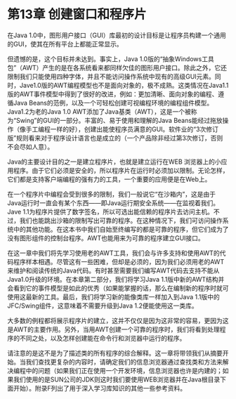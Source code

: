 # 第13章 创建窗口和程序片

在Java 1.0中，图形用户接口（GUI）库最初的设计目标是让程序员构建一个通用的GUI，使其在所有平台上都能正常显示。

但遗憾的是，这个目标并未达到。事实上，Java 1.0版的“抽象Windows工具包”（AWT）产生的是在各系统看来都同样欠佳的图形用户接口。除此之外，它还限制我们只能使用四种字体，并且不能访问操作系统中现有的高级GUI元素。同时，Jave1.0版的AWT编程模型也不是面向对象的，极不成熟。这类情况在Java1.1版的AWT事件模型中得到了很好的改进，例如：更加清晰、面向对象的编程、遵循Java Beans的范例，以及一个可轻松创建可视编程环境的编程组件模型。Java1.2为老的Java 1.0 AWT添加了Java基类（AWT），这是一个被称为“Swing”的GUI的一部分。丰富的、易于使用和理解的Java Beans能经过拖放操作（像手工编程一样的好），创建出能使程序员满意的GUI。软件业的“3次修订版”规则看来对于程序设计语言也是成立的（一个产品除非经过第3次修订，否则不会尽如人意）。

Java的主要设计目的之一是建立程序片，也就是建立运行在WEB 浏览器上的小应用程序。由于它们必须是安全的，所以程序片在运行时必须加以限制。无论怎样，它们都是支持客户端编程的强有力的工具，一个重要的应用便是在Web上。

在一个程序片中编程会受到很多的限制，我们一般说它“在沙箱内”，这是由于Java运行时一直会有某个东西——即Java运行期安全系统——在监视着我们。Jave 1.1为程序片提供了数字签名，所以可选出能信赖的程序片去访问主机。不过，我们也能跳出沙箱的限制写出可靠的程序。在这种情况下，我们可访问操作系统中的其他功能。在这本书中我们自始至终编写的都是可靠的程序，但它们成为了没有图形组件的控制台程序。AWT也能用来为可靠的程序建立GUI接口。

在这一章中我们将先学习使用老的AWT工具，我们会与许多支持和使用AWT的代码程序样本相遇。尽管这有一些困难，但却是必须的，因为我们必须用老的AWT来维护和阅读传统的Java代码。有时甚至需要我们编写AWT代码去支持不能从Java1.0升级的环境。在本章第二部分，我们将学习Java 1.1版中新的AWT结构并会看到它的事件模型是如此的优秀（如果能掌握的话，那么在编制新的程序时就可使用这最新的工具。最后，我们将学习新的能像类库一样加入到Java 1.1版中的JFC/Swing组件，这意味着不需要升级到Java 1.2便能使用这一类库。

大多数的例程都将展示程序片的建立，这并不仅仅是因为这非常的容易，更因为这是AWT的主要作用。另外，当用AWT创建一个可靠的程序时，我们将看到处理程序的不同之处，以及怎样创建能在命令行和浏览器中运行的程序。

请注意的是这不是为了描述类的所有程序的综合解释。这一章将带领我们从摘要开始。当我们查找更复杂的内容时，请确定我们的信息浏览器通过查找类和方法来解决编程中的问题（如果我们正在使用一个开发环境，信息浏览器也许是内建的；如果我们使用的是SUN公司的JDK则这时我们要使用WEB浏览器并在Java根目录下面开始）。附录F列出了用于深入学习库知识的其他一些参考资料。

